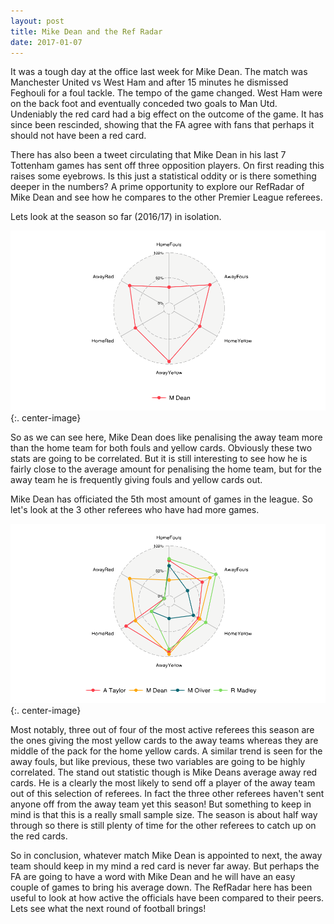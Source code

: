 ```yaml
---
layout: post
title: Mike Dean and the Ref Radar
date: 2017-01-07
---
```


It was a tough day at the office last week for Mike Dean. The match was Manchester United vs West Ham and after 15 minutes he dismissed Feghouli for a foul tackle. The tempo of the game changed. West Ham were on the back foot and eventually conceded two goals to Man Utd. Undeniably the red card had a big effect on the outcome of the game. It has since been rescinded, showing that the FA agree with fans that perhaps it should not have been a red card. 

There has also been a tweet circulating that Mike Dean in his last 7 Tottenham games has sent off three opposition players. On first reading this raises some eyebrows. Is this just a statistical oddity or is there something deeper in the numbers? A prime opportunity to explore our RefRadar of Mike Dean and see how he compares to the other Premier League referees.

Lets look at the season so far (2016/17) in isolation. 

![Mike Dean Ref Radar](/assets/MikeDeanRefRadar.png){:. center-image}

So as we can see here, Mike Dean does like penalising the away team more than the home team for both fouls and yellow cards. Obviously these two stats are going to be correlated. But it is still interesting to see how he is fairly close to the average amount for penalising the home team, but for the away team he is frequently giving fouls and yellow cards out. 

Mike Dean has officiated the 5th most amount of games in the league. So let's look at the 3 other referees who have had more games.

![Mike Dean Ref Radar Comp](/assets/MikeDeanRefRadarComp.png){:. center-image}

Most notably, three out of four of the most active referees this season are the ones giving the most yellow cards to the away teams whereas they are middle of the pack for the home yellow cards. A similar trend is seen for the away fouls, but like previous, these two variables are going to be highly correlated.
The stand out statistic though is Mike Deans average away red cards. He is a clearly the most likely to send off a player of the away team out of this selection of referees. In fact the three other referees haven't sent anyone off from the away team yet this season! But something to keep in mind is that this is a really small sample size. The season is about half way through so there is still plenty of time for the other referees to catch up on the red cards. 

So in conclusion, whatever match Mike Dean is appointed to next, the away team should keep in my mind a red card is never far away. But perhaps the FA are going to have a word with Mike Dean and he will have an easy couple of games to bring his average down. The RefRadar here has been useful to look at how active the officials have been compared to their peers. Lets see what the next round of football brings!
